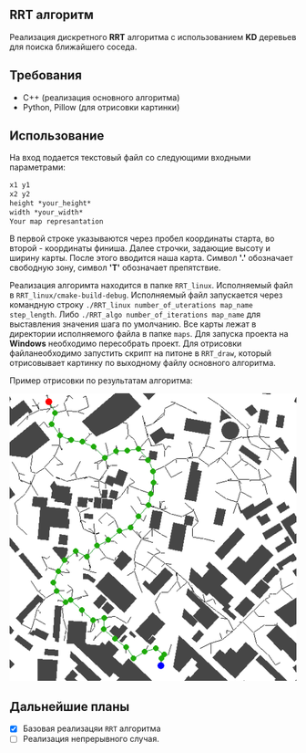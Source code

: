 ## RRT алгоритм
Реализация дискретного **RRT** алгоритма с использованием **KD** деревьев для поиска ближайшего соседа.

## Требования
- C++ (реализация основного алгоритма)
- Python, Pillow (для отрисовки картинки)

## Использование
На вход подается текстовый файл со следующими входными параметрами:
```
x1 y1
x2 y2
height *your_height*
width *your_width*
Your map represantation
```

В первой строке указываются через пробел координаты старта, во второй - координаты финиша. Далее строчки, задающие высоту и ширину карты. После этого вводится наша карта. Символ **'.'** обозначает свободную зону, символ **'T'** обозначает препятствие.

Реализация алгоримта находится в папке ```RRT_linux```. Исполняемый файл в ```RRT_linux/cmake-build-debug```. Исполняемый файл запускается через командную строку ```./RRT_linux number_of_uterations map_name step_length```. Либо ```./RRT_algo number_of_iterations map_name``` для выставления значения шага по умолчанию. Все карты лежат в директории исполняемого файла в папке ```maps```. Для запуска проекта на **Windows** необходимо пересобрать проект. Для отрисовки файланеобходимо запустить скрипт на питоне в ```RRT_draw```, который отрисовывает картинку по выходному файлу основного алгоритма.

Пример отрисовки по результатам алгоритма:

![Пример отрисовки](/images/res.png)

## Дальнейшие планы
- [x] Базовая реализацяи ```RRT``` алгоритма
- [ ] Реализация непрерывного случая.
